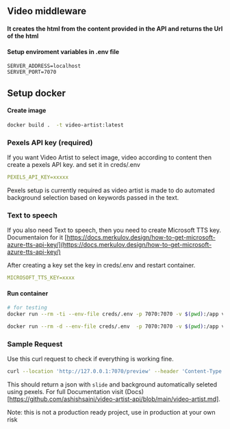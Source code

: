 ## Video middleware

#### It creates the html from the content provided in the API and returns the Url of the html 

#### Setup enviroment variables in .env file

```
SERVER_ADDRESS=localhost
SERVER_PORT=7070
```


## Setup docker


#### Create image 

```bash
docker build .  -t video-artist:latest
```


### Pexels API key (required)

If you want Video Artist to select image, video according to content then create a pexels API key. and set it in creds/.env

```yaml
PEXELS_API_KEY=xxxxx
```

Pexels setup is currently required as video artist is made to do automated background selection based on keywords passed in the text. 

### Text to speech

If you also need Text to speech, then you need to create Microsoft TTS key. Documentaion for it [https://docs.merkulov.design/how-to-get-microsoft-azure-tts-api-key/](https://docs.merkulov.design/how-to-get-microsoft-azure-tts-api-key/)

After creating a key set the key in creds/.env and restart container.

```yaml
MICROSOFT_TTS_KEY=xxxx
```


#### Run container

```bash
# for testing
docker run --rm -ti --env-file creds/.env -p 7070:7070 -v $(pwd):/app video-artist:latest /bin/bash

docker run --rm -d --env-file creds/.env  -p 7070:7070 -v $(pwd):/app video-artist:latest
```

### Sample Request

Use this curl request to check if everything is working fine.

```bash
curl --location 'http://127.0.0.1:7070/preview' --header 'Content-Type: application/json' --data '{"slides": [{"overlay": [{"type": "text", "value": "Welcome to video artist"}]}]}'
```

This should return a json with ```slide``` and background automatically seleted using pexels. For full Documentation visit (Docs)[https://github.com/ashishsaini/video-artist-api/blob/main/video-artist.md].

Note: this is not a production ready project, use in production at your own risk 


